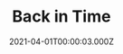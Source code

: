 ---
title: "Back in Time"
year: 2015
date: 2021-04-01T00:00:03.000Z
permalink: /almanac/movies/2021-04-01-back-in-time/index.html
link: https://letterboxd.com/rknightuk/film/back-in-time-2015/
rating: 3
---